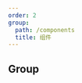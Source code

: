 ```yaml
---
order: 2
group:
  path: /components
  title: 组件
---
```


## Group

<API src="kltk-field/src/Group/Group.tsx"></API>
